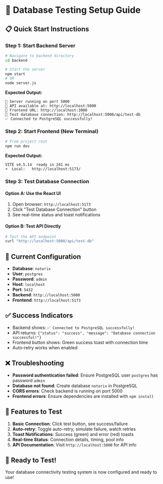 # 🧪 Database Testing Setup Guide

## 📋 Quick Start Instructions

### **Step 1: Start Backend Server**
```bash
# Navigate to backend directory
cd backend

# Start the server
npm start
# OR
node server.js
```
**Expected Output:**
```
🚀 Server running on port 5000
📡 API available at: http://localhost:5000
🔗 Frontend URL: http://localhost:3000
🧪 Test database connection: http://localhost:5000/api/test-db
✅ Connected to PostgreSQL successfully!
```

### **Step 2: Start Frontend (New Terminal)**
```bash
# From project root
npm run dev
```
**Expected Output:**
```
VITE v4.5.14  ready in 241 ms
➜  Local:   http://localhost:5173/
```

### **Step 3: Test Database Connection**

#### **Option A: Use the React UI**
1. Open browser: `http://localhost:5173`
2. Click "Test Database Connection" button
3. See real-time status and toast notifications

#### **Option B: Test API Directly**
```bash
# Test the API endpoint
curl "http://localhost:5000/api/test-db"
```

## 🔧 **Current Configuration**
- **Database**: `notorix`
- **User**: `postgres` 
- **Password**: `admin`
- **Host**: `localhost`
- **Port**: `5432`
- **Backend**: `http://localhost:5000`
- **Frontend**: `http://localhost:5173`

## ✅ **Success Indicators**
- Backend shows: `✅ Connected to PostgreSQL successfully!`
- API returns: `{"status": "success", "message": "Database connection successful!"}`
- Frontend button shows: Green success toast with connection time
- Auto-retry works when enabled

## ❌ **Troubleshooting**
- **Password authentication failed**: Ensure PostgreSQL user `postgres` has password `admin`
- **Database not found**: Create database `notorix` in PostgreSQL
- **CORS errors**: Check backend is running on port 5000
- **Frontend errors**: Ensure dependencies are installed with `npm install`

## 🎯 **Features to Test**
1. **Basic Connection**: Click test button, see success/failure
2. **Auto-retry**: Toggle auto-retry, simulate failure, watch retries
3. **Toast Notifications**: Success (green) and error (red) toasts
4. **Real-time Status**: Connection details, timing, pool info
5. **API Documentation**: Visit `http://localhost:5000` for API info

## 🚀 **Ready to Test!**
Your database connectivity testing system is now configured and ready to use! 